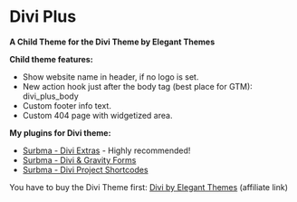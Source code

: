 Divi Plus
=========

__A Child Theme for the Divi Theme by Elegant Themes__

**Child theme features:**

- Show website name in header, if no logo is set.
- New action hook just after the body tag (best place for GTM): divi_plus_body
- Custom footer info text.
- Custom 404 page with widgetized area.

**My plugins for Divi theme:**

- <a href="https://wordpress.org/plugins/surbma-divi-extras/" target="_blank">Surbma - Divi Extras</a> - Highly recommended!
- <a href="https://wordpress.org/plugins/surbma-divi-gravity-forms/" target="_blank">Surbma - Divi & Gravity Forms</a>
- <a href="https://wordpress.org/plugins/surbma-divi-project-shortcodes/" target="_blank">Surbma - Divi Project Shortcodes</a>

You have to buy the Divi Theme first: <a href="http://surbma.com/go/elegantthemes/" target="_blank">Divi by Elegant Themes</a> (affiliate link)
